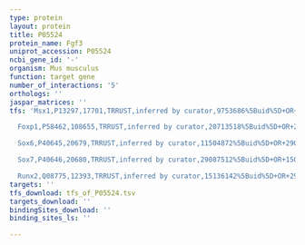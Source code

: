 ```yaml
---
type: protein
layout: protein
title: P05524
protein_name: Fgf3
uniprot_accession: P05524
ncbi_gene_id: '-'
organism: Mus musculus
function: target gene
number_of_interactions: '5'
orthologs: ''
jaspar_matrices: ''
tfs: 'Msx1,P13297,17701,TRRUST,inferred by curator,9753686%5Buid%5D+OR+29087512%5Buid%5D,Yes

  Foxp1,P58462,108655,TRRUST,inferred by curator,20713518%5Buid%5D+OR+29087512%5Buid%5D,Yes

  Sox6,P40645,20679,TRRUST,inferred by curator,11504872%5Buid%5D+OR+29087512%5Buid%5D,Yes

  Sox7,P40646,20680,TRRUST,inferred by curator,29087512%5Buid%5D+OR+15082719%5Buid%5D,Yes

  Runx2,Q08775,12393,TRRUST,inferred by curator,15136142%5Buid%5D+OR+29087512%5Buid%5D,Yes'
targets: ''
tfs_download: tfs_of_P05524.tsv
targets_download: ''
bindingSites_download: ''
binding_sites_ls: ''

---
```


